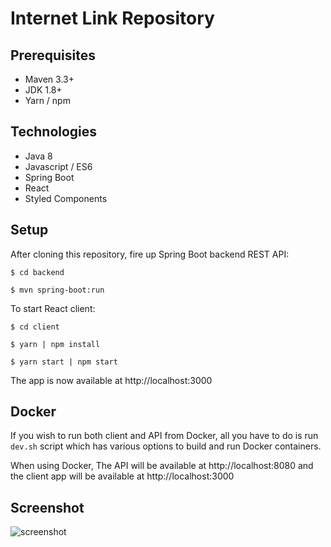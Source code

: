 # Internet Link Repository

## Prerequisites

- Maven 3.3+
- JDK 1.8+
- Yarn / npm

## Technologies

- Java 8
- Javascript / ES6
- Spring Boot
- React
- Styled Components

## Setup

After cloning this repository, fire up Spring Boot backend REST API:

```
$ cd backend
```

```
$ mvn spring-boot:run
```

To start React client:

```
$ cd client
```

```
$ yarn | npm install
```

```
$ yarn start | npm start
```

The app is now available at http://localhost:3000

## Docker

If you wish to run both client and API from Docker, all you have to do is
run `dev.sh` script which has various options to build and run Docker containers.

When using Docker, The API will be available at http://localhost:8080 and the
client app will be available at http://localhost:3000

## Screenshot

![screenshot](https://repository-images.githubusercontent.com/201590535/7ddfa800-bb53-11e9-8328-11906143dd0e "Screenshot")
